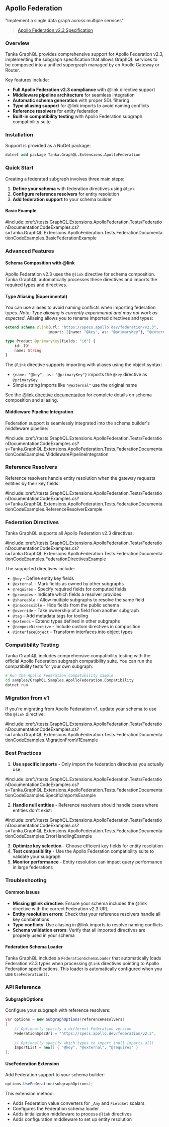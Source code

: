 ## Apollo Federation

"Implement a single data graph across multiple services"

> [Apollo Federation v2.3 Specification](https://www.apollographql.com/docs/federation/)

### Overview

Tanka GraphQL provides comprehensive support for Apollo Federation v2.3, implementing the subgraph specification that allows GraphQL services to be composed into a unified supergraph managed by an Apollo Gateway or Router.

Key features include:

- **Full Apollo Federation v2.3 compliance** with @link directive support
- **Middleware pipeline architecture** for seamless integration
- **Automatic schema generation** with proper SDL filtering
- **Type aliasing support** for @link imports to avoid naming conflicts
- **Reference resolvers** for entity federation
- **Built-in compatibility testing** with Apollo Federation subgraph compatibility suite

### Installation

Support is provided as a NuGet package:

```ps
dotnet add package Tanka.GraphQL.Extensions.ApolloFederation
```

### Quick Start

Creating a federated subgraph involves three main steps:

1. **Define your schema** with federation directives using `@link`
2. **Configure reference resolvers** for entity resolution
3. **Add federation support** to your schema builder

#### Basic Example

#include::xref://tests:GraphQL.Extensions.ApolloFederation.Tests/FederationDocumentationCodeExamples.cs?s=Tanka.GraphQL.Extensions.ApolloFederation.Tests.FederationDocumentationCodeExamples.BasicFederationExample

### Advanced Features

#### Schema Composition with @link

Apollo Federation v2.3 uses the `@link` directive for schema composition. Tanka GraphQL automatically processes these directives and imports the required types and directives.

#### Type Aliasing (Experimental)

You can use aliases to avoid naming conflicts when importing federation types. *Note: Type aliasing is currently experimental and may not work as expected.* Aliasing allows you to rename imported directives and types:

```graphql
extend schema @link(url: "https://specs.apollo.dev/federation/v2.3", 
                   import: [{name: "@key", as: "@primaryKey"}, "@external"])

type Product @primaryKey(fields: "id") {
    id: ID!
    name: String
}
```

The `@link` directive supports importing with aliases using the object syntax:
- `{name: "@key", as: "@primaryKey"}` imports the `@key` directive as `@primaryKey`
- Simple string imports like `"@external"` use the original name

See the [@link directive documentation](../7-type-system/14-link-directive.md) for complete details on schema composition and aliasing.

#### Middleware Pipeline Integration

Federation support is seamlessly integrated into the schema builder's middleware pipeline:

#include::xref://tests:GraphQL.Extensions.ApolloFederation.Tests/FederationDocumentationCodeExamples.cs?s=Tanka.GraphQL.Extensions.ApolloFederation.Tests.FederationDocumentationCodeExamples.MiddlewarePipelineIntegration

### Reference Resolvers

Reference resolvers handle entity resolution when the gateway requests entities by their key fields:

#include::xref://tests:GraphQL.Extensions.ApolloFederation.Tests/FederationDocumentationCodeExamples.cs?s=Tanka.GraphQL.Extensions.ApolloFederation.Tests.FederationDocumentationCodeExamples.ReferenceResolverExample

### Federation Directives

Tanka GraphQL supports all Apollo Federation v2.3 directives:

#include::xref://tests:GraphQL.Extensions.ApolloFederation.Tests/FederationDocumentationCodeExamples.cs?s=Tanka.GraphQL.Extensions.ApolloFederation.Tests.FederationDocumentationCodeExamples.FederationDirectivesExample

The supported directives include:
- `@key` - Define entity key fields
- `@external` - Mark fields as owned by other subgraphs  
- `@requires` - Specify required fields for computed fields
- `@provides` - Indicate which fields a resolver provides
- `@shareable` - Allow multiple subgraphs to resolve the same field
- `@inaccessible` - Hide fields from the public schema
- `@override` - Take ownership of a field from another subgraph
- `@tag` - Add metadata tags for tooling
- `@extends` - Extend types defined in other subgraphs
- `@composeDirective` - Include custom directives in composition
- `@interfaceObject` - Transform interfaces into object types

### Compatibility Testing

Tanka GraphQL includes comprehensive compatibility testing with the official Apollo Federation subgraph compatibility suite. You can run the compatibility tests for your own subgraph:

```bash
# Run the Apollo Federation compatibility sample
cd samples/GraphQL.Samples.ApolloFederation.Compatibility
dotnet run
```

### Migration from v1

If you're migrating from Apollo Federation v1, update your schema to use the `@link` directive:

#include::xref://tests:GraphQL.Extensions.ApolloFederation.Tests/FederationDocumentationCodeExamples.cs?s=Tanka.GraphQL.Extensions.ApolloFederation.Tests.FederationDocumentationCodeExamples.MigrationFromV1Example

### Best Practices

1. **Use specific imports** - Only import the federation directives you actually use:

#include::xref://tests:GraphQL.Extensions.ApolloFederation.Tests/FederationDocumentationCodeExamples.cs?s=Tanka.GraphQL.Extensions.ApolloFederation.Tests.FederationDocumentationCodeExamples.SpecificImportsExample

2. **Handle null entities** - Reference resolvers should handle cases where entities don't exist:

#include::xref://tests:GraphQL.Extensions.ApolloFederation.Tests/FederationDocumentationCodeExamples.cs?s=Tanka.GraphQL.Extensions.ApolloFederation.Tests.FederationDocumentationCodeExamples.ErrorHandlingExample

3. **Optimize key selection** - Choose efficient key fields for entity resolution
4. **Test compatibility** - Use the Apollo Federation compatibility suite to validate your subgraph
5. **Monitor performance** - Entity resolution can impact query performance in large federations

### Troubleshooting

#### Common Issues

- **Missing @link directive**: Ensure your schema includes the @link directive with the correct Federation v2.3 URL
- **Entity resolution errors**: Check that your reference resolvers handle all key combinations
- **Type conflicts**: Use aliasing in @link imports to resolve naming conflicts
- **Schema validation errors**: Verify that all imported directives are properly used in your schema

#### Federation Schema Loader

Tanka GraphQL includes a `FederationSchemaLoader` that automatically loads Federation v2.3 types when processing `@link` directives pointing to Apollo Federation specifications. This loader is automatically configured when you use `UseFederation()`.

### API Reference

#### SubgraphOptions

Configure your subgraph with reference resolvers:

```csharp
var options = new SubgraphOptions(referenceResolvers)
{
    // Optionally specify a different Federation version
    FederationSpecUrl = "https://specs.apollo.dev/federation/v2.3",
    
    // Optionally specify which types to import (null imports all)
    ImportList = new[] { "@key", "@external", "@requires" }
};
```

#### UseFederation Extension

Add Federation support to your schema builder:

```csharp
options.UseFederation(subgraphOptions);
```

This extension method:
- Adds Federation value converters for `_Any` and `FieldSet` scalars
- Configures the Federation schema loader
- Adds initialization middleware to process `@link` directives
- Adds configuration middleware to set up entity resolution